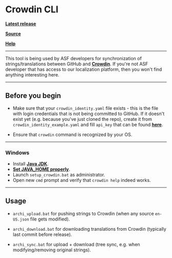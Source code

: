 Crowdin CLI
===================

**[Latest release](https://crowdin.com/downloads/crowdin-cli.zip)**

**[Source](https://github.com/crowdin/crowdin-cli-2)**

**[Help](https://support.crowdin.com/cli-tool/#cli-2)**

---

This tool is being used by ASF developers for synchronization of strings/translations between GitHub and **[Crowdin](https://github.com/JustArchi/ArchiSteamFarm/wiki/Localization)**. If you're not ASF developer that has access to our localization platform, then you won't find anything interesting here.

---

## Before you begin

- Make sure that your `crowdin_identity.yaml` file exists - this is the file with login credentials that is not being committed to GitHub. If it doesn't exist yet (e.g. because you've just cloned the repo), create it from `crowdin_identity_example.yaml` and fill `api_key` that can be found **[here](http://l10n.asf.justarchi.net/project/archisteamfarm/settings#api)**.

- Ensure that `crowdin` command is recognized by your OS.

---

### Windows

- Install **[Java JDK](http://www.oracle.com/technetwork/java/javase/downloads/index.html)**.
- **[Set JAVA_HOME properly](https://confluence.atlassian.com/doc/setting-the-java_home-variable-in-windows-8895.html)**.
- Launch `setup_crowdin.bat` as administrator.
- Open new `cmd` prompt and verify that `crowdin help` indeed works.

---

## Usage

- `archi_upload.bat` for pushing strings to Crowdin (when any source `en-US.json` file gets modified).

- `archi_download.bat` for downloading translations from Crowdin (typically last commit before release).

- `archi_sync.bat` for upload + download (tree sync, e.g. when modifying/removing original strings).
